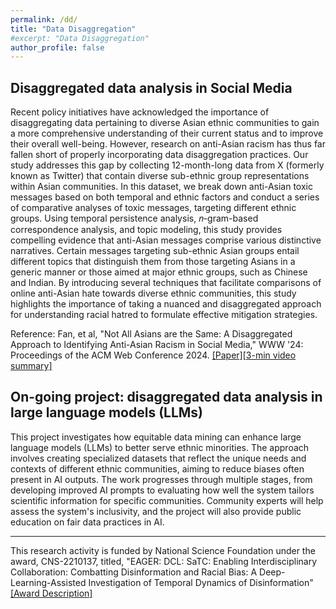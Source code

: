 ```yaml
---
permalink: /dd/
title: "Data Disaggregation"
#excerpt: "Data Disaggregation"
author_profile: false 
---
```


## Disaggregated data analysis in Social Media
Recent policy initiatives have acknowledged the importance of disaggregating data pertaining to diverse Asian ethnic communities to gain a more comprehensive understanding of their current status and to improve their overall well-being. However, research on anti-Asian racism has thus far fallen short of properly incorporating data disaggregation practices. Our study addresses this gap by collecting 12-month-long data from X (formerly known as Twitter) that contain diverse sub-ethnic group representations within Asian communities. In this dataset, we break down anti-Asian toxic messages based on both temporal and ethnic factors and conduct a series of comparative analyses of toxic messages, targeting different ethnic groups. Using temporal persistence analysis, 𝑛-gram-based correspondence analysis, and topic modeling, this study provides compelling evidence that anti-Asian messages comprise various distinctive narratives. Certain messages targeting sub-ethnic Asian groups entail different topics that distinguish them from those targeting Asians in a generic manner or those aimed at major ethnic groups, such as Chinese and Indian. By introducing several techniques that facilitate comparisons of online anti-Asian hate towards diverse ethnic communities, this study highlights the importance of taking a nuanced and disaggregated approach for understanding racial hatred to formulate effective mitigation strategies.

Reference: Fan, et al, "Not All Asians are the Same: A Disaggregated Approach to Identifying Anti-Asian Racism in Social Media," WWW '24: Proceedings of the ACM Web Conference 2024. [[Paper]](https://dl.acm.org/doi/10.1145/3589334.3645630)[[3-min video summary]](https://www.youtube.com/watch?v=dnPtcbKamAU&ab_channel=ACMSIGWEB) 

## On-going project: disaggregated data analysis in large language models (LLMs)
This project investigates how equitable data mining can enhance large language models (LLMs) to better serve ethnic minorities. The approach involves creating specialized datasets that reflect the unique needs and contexts of different ethnic communities, aiming to reduce biases often present in AI outputs. The work progresses through multiple stages, from developing improved AI prompts to evaluating how well the system tailors scientific information for specific communities. Community experts will help assess the system's inclusivity, and the project will also provide public education on fair data practices in AI.

---

This research activity is funded by National Science Foundation under the award, CNS-2210137, titled, "EAGER: DCL: SaTC: Enabling Interdisciplinary Collaboration: Combatting Disinformation and Racial Bias: A Deep-Learning-Assisted Investigation of Temporal Dynamics of Disinformation" [[Award Description]](https://www.nsf.gov/awardsearch/showAward?AWD_ID=2210137) 


